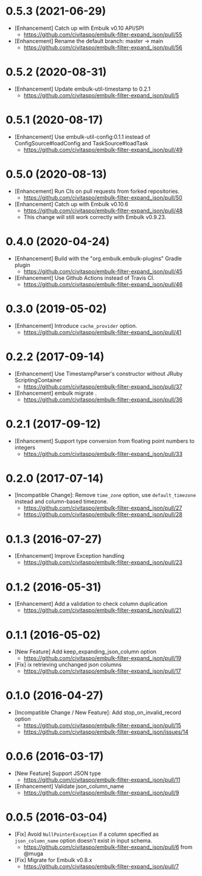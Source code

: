 0.5.3 (2021-06-29)
==================
- [Enhancement] Catch up with Embulk v0.10 API/SPI
  - https://github.com/civitaspo/embulk-filter-expand_json/pull/55
- [Enhancement] Rename the default branch: master -> main
  - https://github.com/civitaspo/embulk-filter-expand_json/pull/56

0.5.2 (2020-08-31)
==================
- [Enhancement] Update embulk-util-timestamp to 0.2.1
  - https://github.com/civitaspo/embulk-filter-expand_json/pull/5

0.5.1 (2020-08-17)
==================
- [Enhancement] Use embulk-util-config:0.1.1 instead of ConfigSource#loadConfig and TaskSource#loadTask
  - https://github.com/civitaspo/embulk-filter-expand_json/pull/49

0.5.0 (2020-08-13)
==================
- [Enhancement] Run CIs on pull requests from forked repositories.
  - https://github.com/civitaspo/embulk-filter-expand_json/pull/50
- [Enhancement] Catch up with Embulk v0.10.6
  - https://github.com/civitaspo/embulk-filter-expand_json/pull/48
  - This change will still work correctly with Embulk v0.9.23.

0.4.0 (2020-04-24)
==================
- [Enhancement] Build with the "org.embulk.embulk-plugins" Gradle plugin
  - https://github.com/civitaspo/embulk-filter-expand_json/pull/45
- [Enhancement] Use Github Actions instead of Travis CI.
  - https://github.com/civitaspo/embulk-filter-expand_json/pull/46

0.3.0 (2019-05-02)
==================
- [Enhancement] Introduce `cache_provider` option.
  - https://github.com/civitaspo/embulk-filter-expand_json/pull/41

0.2.2 (2017-09-14)
==================
- [Enhancement] Use TimestampParser's constructor without JRuby ScriptingContainer
  - https://github.com/civitaspo/embulk-filter-expand_json/pull/37
- [Enhancement] embulk migrate .
  - https://github.com/civitaspo/embulk-filter-expand_json/pull/36

0.2.1 (2017-09-12)
==================
- [Enhancement] Support type conversion from floating point numbers to integers
  - https://github.com/civitaspo/embulk-filter-expand_json/pull/33

0.2.0 (2017-07-14)
==================
- [Incompatible Change]: Remove `time_zone` option, use `default_timezone` instead and column-based timezone.
  - https://github.com/civitaspo/embulk-filter-expand_json/pull/27
  - https://github.com/civitaspo/embulk-filter-expand_json/pull/28


0.1.3 (2016-07-27)
==================
- [Enhancement] Improve Exception handling
  - https://github.com/civitaspo/embulk-filter-expand_json/pull/23

0.1.2 (2016-05-31)
==================
- [Enhancement] Add a validation to check column duplication
  - https://github.com/civitaspo/embulk-filter-expand_json/pull/21

0.1.1 (2016-05-02)
==================
- [New Feature] Add keep_expanding_json_column option
  - https://github.com/civitaspo/embulk-filter-expand_json/pull/19
- [Fix] ix retrieving unchanged json columns
  - https://github.com/civitaspo/embulk-filter-expand_json/pull/17

0.1.0 (2016-04-27)
==================
- [Incompatible Change / New Feature]: Add stop_on_invalid_record option
  - https://github.com/civitaspo/embulk-filter-expand_json/pull/15
  - https://github.com/civitaspo/embulk-filter-expand_json/issues/14

0.0.6 (2016-03-17)
==================
- [New Feature] Support JSON type
  - https://github.com/civitaspo/embulk-filter-expand_json/pull/11
- [Enhancement] Validate json_column_name
  - https://github.com/civitaspo/embulk-filter-expand_json/pull/9

0.0.5 (2016-03-04)
==================
- [Fix] Avoid `NullPointerException` if a column specified as `json_column_name` option doesn't exist in input schema.
  - https://github.com/civitaspo/embulk-filter-expand_json/pull/6 from @muga
- [Fix] Migrate for Embulk v0.8.x
  - https://github.com/civitaspo/embulk-filter-expand_json/pull/7
